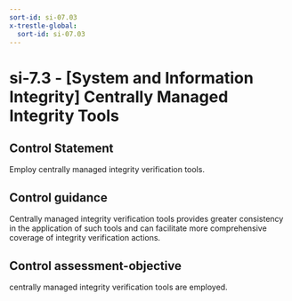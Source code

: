 ```yaml
---
sort-id: si-07.03
x-trestle-global:
  sort-id: si-07.03
---
```


# si-7.3 - \[System and Information Integrity\] Centrally Managed Integrity Tools

## Control Statement

Employ centrally managed integrity verification tools.

## Control guidance

Centrally managed integrity verification tools provides greater consistency in the application of such tools and can facilitate more comprehensive coverage of integrity verification actions.

## Control assessment-objective

centrally managed integrity verification tools are employed.
